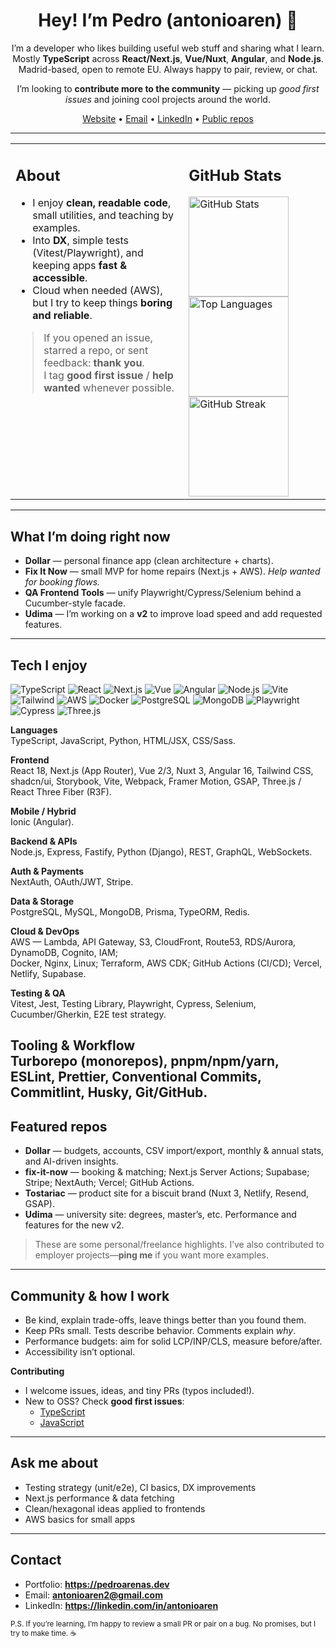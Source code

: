 <!-- GitHub Profile README — friendly/community tone -->

<div align="center">

# Hey! I’m Pedro (antonioaren) 👋

I’m a developer who likes building useful web stuff and sharing what I learn.  
Mostly **TypeScript** across **React/Next.js**, **Vue/Nuxt**, **Angular**, and **Node.js**.  
Madrid-based, open to remote EU. Always happy to pair, review, or chat.

I’m looking to **contribute more to the community** — picking up *good first issues* and joining cool projects around the world.

[Website](https://pedroarenas.dev) •
[Email](mailto:antonioaren2@gmail.com) •
[LinkedIn](https://www.linkedin.com/in/antonioaren) •
[Public repos](https://github.com/antonioaren?tab=repositories)

</div>

---

<table>
  <tr>
    <td width="55%" valign="top">
      <h2>About</h2>
      <ul>
        <li>I enjoy <strong>clean, readable code</strong>, small utilities, and teaching by examples.</li>
        <li>Into <strong>DX</strong>, simple tests (Vitest/Playwright), and keeping apps <strong>fast & accessible</strong>.</li>
        <li>Cloud when needed (AWS), but I try to keep things <strong>boring and reliable</strong>.</li>
      </ul>
      <blockquote>
        If you opened an issue, starred a repo, or sent feedback: <strong>thank you</strong>.<br />
        I tag <strong>good first issue</strong> / <strong>help wanted</strong> whenever possible.
      </blockquote>
    </td>
    <td>
      <h2>GitHub Stats</h2>
      <a href="https://github.com/antonioaren">
        <img height="160" alt="GitHub Stats"
             src="https://github-readme-stats.vercel.app/api?username=antonioaren&show_icons=true&rank_icon=github&theme=transparent&hide_border=true" />
      </a>
      <br />
      <a href="https://github.com/antonioaren">
        <img height="160" alt="Top Languages"
             src="https://github-readme-stats.vercel.app/api/top-langs/?username=antonioaren&layout=compact&theme=transparent&hide_border=true&langs_count=8" />
      </a>
      <br />
      <a href="https://github.com/antonioaren">
        <img height="160" alt="GitHub Streak"
             src="https://streak-stats.demolab.com?user=antonioaren&theme=transparent&hide_border=true" />
      </a>
    </td>
  </tr>
</table>

---

## What I’m doing right now
- **Dollar** — personal finance app (clean architecture + charts).
- **Fix It Now** — small MVP for home repairs (Next.js + AWS). *Help wanted for booking flows.*
- **QA Frontend Tools** — unify Playwright/Cypress/Selenium behind a Cucumber-style facade.
- **Udima** — I’m working on a **v2** to improve load speed and add requested features.

---

## Tech I enjoy

<p>
  <img alt="TypeScript" src="https://img.shields.io/badge/TypeScript-3178C6?logo=typescript&logoColor=white">
  <img alt="React" src="https://img.shields.io/badge/React-20232A?logo=react&logoColor=61DAFB">
  <img alt="Next.js" src="https://img.shields.io/badge/Next.js-000000?logo=nextdotjs&logoColor=white">
  <img alt="Vue" src="https://img.shields.io/badge/Vue-35495E?logo=vuedotjs&logoColor=42B883">
  <img alt="Angular" src="https://img.shields.io/badge/Angular-DD0031?logo=angular&logoColor=white">
  <img alt="Node.js" src="https://img.shields.io/badge/Node.js-43853D?logo=nodedotjs&logoColor=white">
  <img alt="Vite" src="https://img.shields.io/badge/Vite-646CFF?logo=vite&logoColor=white">
  <img alt="Tailwind" src="https://img.shields.io/badge/Tailwind-06B6D4?logo=tailwindcss&logoColor=white">
  <img alt="AWS" src="https://img.shields.io/badge/AWS-232F3E?logo=amazonaws&logoColor=FF9900">
  <img alt="Docker" src="https://img.shields.io/badge/Docker-2496ED?logo=docker&logoColor=white">
  <img alt="PostgreSQL" src="https://img.shields.io/badge/PostgreSQL-4169E1?logo=postgresql&logoColor=white">
  <img alt="MongoDB" src="https://img.shields.io/badge/MongoDB-47A248?logo=mongodb&logoColor=white">
  <img alt="Playwright" src="https://img.shields.io/badge/Playwright-2EAD33?logo=playwright&logoColor=white">
  <img alt="Cypress" src="https://img.shields.io/badge/Cypress-17202C?logo=cypress&logoColor=white">
  <img alt="Three.js" src="https://img.shields.io/badge/Three.js-000000?logo=threedotjs&logoColor=white">
</p>

**Languages**  
TypeScript, JavaScript, Python, HTML/JSX, CSS/Sass.

**Frontend**  
React 18, Next.js (App Router), Vue 2/3, Nuxt 3, Angular 16, Tailwind CSS, shadcn/ui, Storybook, Vite, Webpack, Framer Motion, GSAP, Three.js / React Three Fiber (R3F).

**Mobile / Hybrid**  
Ionic (Angular).

**Backend & APIs**  
Node.js, Express, Fastify, Python (Django), REST, GraphQL, WebSockets.

**Auth & Payments**  
NextAuth, OAuth/JWT, Stripe.

**Data & Storage**  
PostgreSQL, MySQL, MongoDB, Prisma, TypeORM, Redis.

**Cloud & DevOps**  
AWS — Lambda, API Gateway, S3, CloudFront, Route53, RDS/Aurora, DynamoDB, Cognito, IAM;  
Docker, Nginx, Linux; Terraform, AWS CDK; GitHub Actions (CI/CD); Vercel, Netlify, Supabase.

**Testing & QA**  
Vitest, Jest, Testing Library, Playwright, Cypress, Selenium, Cucumber/Gherkin, E2E test strategy.

**Tooling & Workflow**  
Turborepo (monorepos), pnpm/npm/yarn, ESLint, Prettier, Conventional Commits, Commitlint, Husky, Git/GitHub.
---

## Featured repos
- **Dollar** — budgets, accounts, CSV import/export, monthly & annual stats, and AI-driven insights.  
- **fix-it-now** — booking & matching; Next.js Server Actions; Supabase; Stripe; NextAuth; Vercel; GitHub Actions.  
- **Tostariac** — product site for a biscuit brand (Nuxt 3, Netlify, Resend, GSAP).  
- **Udima** — university site: degrees, master’s, etc. Performance and features for the new v2.

> These are some personal/freelance highlights. I’ve also contributed to employer projects—**ping me** if you want more examples.

---

## Community & how I work
- Be kind, explain trade-offs, leave things better than you found them.
- Keep PRs small. Tests describe behavior. Comments explain *why*.
- Performance budgets: aim for solid LCP/INP/CLS, measure before/after.
- Accessibility isn’t optional.

**Contributing**
- I welcome issues, ideas, and tiny PRs (typos included!).  
- New to OSS? Check **good first issues**:
  - [TypeScript](https://github.com/search?q=label%3A%22good+first+issue%22+state%3Aopen+language%3ATypeScript&type=Issues)
  - [JavaScript](https://github.com/search?q=label%3A%22good+first+issue%22+state%3Aopen+language%3AJavaScript&type=Issues)

---

## Ask me about
- Testing strategy (unit/e2e), CI basics, DX improvements  
- Next.js performance & data fetching  
- Clean/hexagonal ideas applied to frontends  
- AWS basics for small apps

---

## Contact
- Portfolio: **https://pedroarenas.dev**  
- Email: **antonioaren2@gmail.com**  
- LinkedIn: **https://linkedin.com/in/antonioaren**

<sub>
P.S. If you’re learning, I’m happy to review a small PR or pair on a bug.  
No promises, but I try to make time. ☕
</sub>
